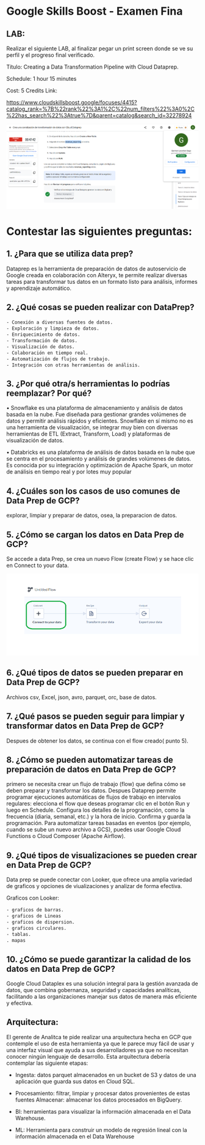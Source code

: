 # Google Skills Boost - Examen Fina


## LAB:

Realizar el siguiente LAB, al finalizar pegar un print screen donde se ve su perfil y el progreso
final verificado.

Título: Creating a Data Transformation Pipeline with Cloud Dataprep.

Schedule: 1 hour 15 minutes

Cost: 5 Credits
Link:

https://www.cloudskillsboost.google/focuses/4415?catalog_rank=%7B%22rank%22%3A1%2C%22num_filters%22%3A0%2C%22has_search%22%3Atrue%7D&parent=catalog&search_id=32278924



![alt text](1.png)



# Contestar las siguientes preguntas:

##  1. ¿Para que se utiliza data prep?

Dataprep es la herramienta de preparación de datos de autoservicio de Google creada en colaboración con Alteryx,
te permite realizar diversas tareas para transformar tus datos en un formato listo para análisis, informes y aprendizaje automático.

## 2. ¿Qué cosas se pueden realizar con DataPrep?

    - Conexión a diversas fuentes de datos.
    - Exploración y limpieza de datos.
    - Enriquecimiento de datos.
    - Transformación de datos.
    - Visualización de datos.
    - Colaboración en tiempo real.
    - Automatización de flujos de trabajo.
    - Integración con otras herramientas de análisis.

## 3. ¿Por qué otra/s herramientas lo podrías reemplazar? Por qué?
 • Snowflake es una plataforma de almacenamiento y análisis de datos basada en la nube. 
   Fue diseñada para gestionar grandes volúmenes de datos y permitir análisis rápidos y eficientes.
   Snowflake en sí mismo no es una herramienta de visualización, se integrar muy bien con diversas herramientas de 
   ETL (Extract, Transform, Load) y plataformas de visualización de datos.


• Databricks es una plataforma de análisis de datos basada en la nube que se centra en el procesamiento y análisis 
  de grandes volúmenes de datos. 
  Es conocida por su integración y optimización de Apache Spark, un motor de análisis en tiempo real y por lotes muy popular

## 4. ¿Cuáles son los casos de uso comunes de Data Prep de GCP?
explorar, limpiar y preparar de datos, osea, la preparacion de datos.

## 5. ¿Cómo se cargan los datos en Data Prep de GCP?

Se accede a data Prep, se crea un nuevo Flow (create Flow) y se hace clic en Connect to your data.

![alt text](5.png)

## 6. ¿Qué tipos de datos se pueden preparar en Data Prep de GCP?

Archivos csv, Excel, json, avro, parquet, orc, base de datos.

## 7. ¿Qué pasos se pueden seguir para limpiar y transformar datos en Data Prep de GCP?

Despues de obtener los datos, se continua con el flow creado( punto 5).

## 8. ¿Cómo se pueden automatizar tareas de preparación de datos en Data Prep de GCP?

primero se necesita crear un flujo de trabajo (flow) que defina cómo se deben preparar y transformar los datos.
Despues Dataprep permite programar ejecuciones automáticas de flujos de trabajo en intervalos regulares:
    elecciona el flow que deseas programar
    clic en el botón Run y luego en Schedule.
    Configura los detalles de la programación, como la frecuencia (diaria, semanal, etc.) y la hora de inicio.
    Confirma y guarda la programación.
Para automatizar tareas basadas en eventos (por ejemplo, cuando se sube un nuevo archivo a GCS), puedes usar Google Cloud Functions o Cloud Composer (Apache Airflow).

## 9. ¿Qué tipos de visualizaciones se pueden crear en Data Prep de GCP?

Data prep se puede conectar con Looker, que ofrece una amplia variedad de graficos y opciones de viualizaciones y analizar de forma efectiva.

Graficos con Looker:

    - graficos de barras.
    - graficos de Lineas
    - graficos de dispersion.
    - graficos circulares.
    - tablas.
    . mapas

## 10. ¿Cómo se puede garantizar la calidad de los datos en Data Prep de GCP?

Google Cloud Dataplex es una solución integral para la gestión avanzada de datos, que combina gobernanza, seguridad y capacidades analíticas, facilitando a las organizaciones manejar sus datos de manera más eficiente y efectiva.


## Arquitectura:

El gerente de Analitca te pide realizar una arquitectura hecha en GCP que contemple el uso de esta herramienta ya que le parece muy fácil de usar y una interfaz visual que ayuda a sus
desarrolladores ya que no necesitan conocer ningún lenguaje de desarrollo.
Esta arquitectura debería contemplar las siguiente etapas:

- Ingesta: datos parquet almacenados en un bucket de S3 y datos de una aplicación que guarda sus datos en Cloud SQL.

- Procesamiento: filtrar, limpiar y procesar datos provenientes de estas fuentes
Almacenar: almacenar los datos procesados en BigQuery.

- BI: herramientas para visualizar la información almacenada en el Data Warehouse.

- ML: Herramienta para construir un modelo de regresión lineal con la información almacenada
en el Data Warehouse

